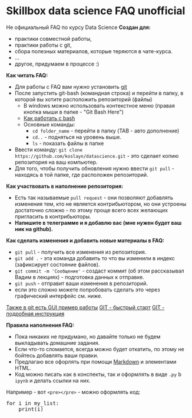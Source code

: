 # Skillbox data science FAQ unofficial

Не официальный FAQ по курсу Data Science
**Создан для:**
* практики совместной работы,
* практики работы с git,
* сбора полезных материалов, которые теряются в чате-курса.
* ...
* другое, придумаем в процессе :)

**Как читать FAQ:**
* Для работы с FAQ вам нужно установить [git](https://git-scm.com/downloads)
* После запустить git-bash (командная строка) и перейти в папку, в которой вы хотите расположить репозиторий (файлы)
  * В windows можно использовать контекстное меню (правая кнопка мыши в папке - "Git Bash Here")
  * [Как работать с bash](https://tproger.ru/translations/bash-cheatsheet/)
  * Основные команды:
    * `cd folder_name` - перейти в папку (TAB - авто дополнение)
    * `cd..` - подняться на уровень выше.
    * `ls` - показать файлы в папке
* Ввести команду: `git clone https://github.com/koslayn/datascience.git` - это сделает копию репозитория на ваш компьютер.
* Для того, чтобы получить обновления нужно ввести `git pull` - находясь в той папке, где расположен репозиторий.

**Как участвовать в наполнение репозитория:**
* Есть так называемые `pull request` - они позволяют добавлять изменения тем, кто не является контрибьютором, но они устроены достаточно сложно - по этому проще всего всех желающих пригласить в контрибьюторы.
* **Напишите в телеграмме и я добавлю вас (мне нужен будет ваш ник на github).**

**Как сделать изменения и добавить новые материалы в FAQ:**
* `git pull` - получить все изменения из репозитория.
* `git add .` - эта команда добавить то что вы изменили в индекс (зафиксирует состояние файлов).
* `git commit -m 'Сообщение'` - создаст коммит (об этом рассказывал Вадим в лекциях) - подготовка данных к отправке.
* `git push` - отправит ваши изменения в репозиторий.
* если это сложно можете попробовать сделать это через графический интерфейс см. ниже.

[Также в git есть GUI пример работы](https://www.youtube.com/watch?v=kzLz5E486Pk)
[GIT - быстрый старт](https://tproger.ru/translations/git-quick-start/)
[GIT - подробная инструкция](https://tproger.ru/translations/beginner-git-cheatsheet/)

**Правила наполнения  FAQ:**
* Пока никаких не придумано, но давайте только не будем выкладывать домашние задания.
* Если что-то сломается, всегда можно будет откатить, по этому не бойтесь добавлять ваши правки.
* Предлагаю все офорлять при помощи [Markdown](https://guides.hexlet.io/markdown/) и элементами HTML.
* Код можно писать как в конспекты, так и оформлять в виде `.py` b `ipynb` и делать ссылки на них.
  
Например - вот `<pre></pre>` - можно оформлять код:
<pre>
for i in my_list:
    print(i)
</pre>
